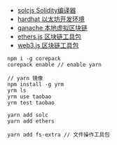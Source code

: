 - [solcjs Solidity编译器](https://github.com/ethereum/solc-js)
- [hardhat 以太坊开发环境](https://hardhat.org/)
- [ganache 本地虚拟区块链](https://trufflesuite.com/ganache/)
- [ethers.js 区块链工具包](https://ethers.org/)
- [web3.js 区块链工具包](https://docs.web3js.org/)

```
npm i -g corepack
corepack enable // enable yarn

// yarn 镜像
npm install -g yrm
yrm ls
yrm use taobao
yrm test taobao

yarn add solc
yarn add ethers

yarn add fs-extra // 文件操作工具包
``` 